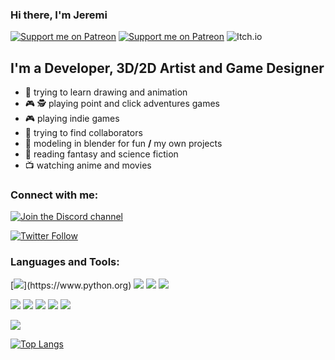 ### Hi there, I'm Jeremi

[![Support me on Patreon](https://img.shields.io/endpoint.svg?url=https%3A%2F%2Fshieldsio-patreon.vercel.app%2Fapi%3Fusername%3Drakguoteam%26type%3Dpledges&style=for-the-badge)](https://patreon.com/rakguoteam)
[![Support me on Patreon](https://img.shields.io/endpoint.svg?url=https%3A%2F%2Fshieldsio-patreon.vercel.app%2Fapi%3Fusername%3Drakguoteam%26type%3Dpatrons&style=for-the-badge)](https://patreon.com/rakguoteam)
![Itch.io](https://img.shields.io/badge/Itch-%23FF0B34.svg?style=for-the-badge&logo=Itch.io&logoColor=white)

## I'm a Developer, 3D/2D Artist and Game Designer

- :art: trying to learn drawing and animation
- 🎮 🕵️ playing point and click adventures games
- 🎮 playing indie games
- 👋 trying to find collaborators
- 🧊 modeling in blender for fun **/** my own projects
- 📖 reading fantasy and science fiction
- 📺 watching anime and movies 

### Connect with me:

[![Join the Discord channel](https://img.shields.io/discord/484604562183815169?label=My%20Discord%20Server&style=for-the-badge)][discord]
<!-- [![My YouTube (PL)](https://img.shields.io/youtube/channel/subscribers/UCMGyApWbhZCBnsEn2SI4ovA?label=My%20YouTube%20Channel%20%28pl%29&style=for-the-badge)][youtube-pl] -->
<!-- [![My YouTube (ENG)](https://img.shields.io/youtube/channel/subscribers/UCuItFHsERbsyi8gLJ7Ti1KA?label=Our%20YouTube%20Channel%20&style=for-the-badge)][youtube-eng] -->
[![Twitter Follow](https://img.shields.io/twitter/follow/BiernackiJeremi?color=1DA1F2&logo=twitter&style=for-the-badge)](https://twitter.com/intent/follow?original_referer=https%3A%2F%2Fgithub.com%2Jeremi360&screen_name=Jeremi360)

### Languages and Tools:
[![](https://img.icons8.com/color/48/000000/python--v1.png")](https://www.python.org)
[![](https://img.icons8.com/external-tal-revivo-shadow-tal-revivo/48/000000/external-jekyll-a-simple-blog-aware-static-site-generator-for-personal-project-logo-shadow-tal-revivo.png)](https://jekyllrb.com/)
[![](https://img.icons8.com/color/48/000000/ruby-programming-language.png)](https://www.ruby-lang.org)
![](https://img.icons8.com/color/48/000000/c-sharp-logo.png)
<!--[![](https://godotengine.org/assets/press/icon_color.png)](https://godotengine.org)-->
[![](https://img.icons8.com/color/48/000000/visual-studio-code-2019.png)](https://code.visualstudio.com)
[![](https://projects.linuxmint.com/icons/projects/cinnamon-logo.svg)](https://projects.linuxmint.com/cinnamon/)
[![](https://img.icons8.com/color/48/000000/git.png)](https://git-scm.com)
![](https://img.icons8.com/fluency/50/000000/github.png)
[![](https://cachyos.org/_astro/logo.1U3QCYuv.svg)](https://cachyos.org)

[![](https://github-readme-stats.vercel.app/api?username=Jeremi360)](https://github.com/anuraghazra/github-readme-stats)

[![Top Langs](https://github-readme-stats.vercel.app/api/top-langs/?username=Jeremi360)](https://github.com/anuraghazra/github-readme-stats)

[discord]: https://discord.gg/5HUagR56nB
[twitter]: https://twitter.com/BiernackiJeremi
[youtube-pl]: https://www.youtube.com/channel/UCMGyApWbhZCBnsEn2SI4ovA
[youtube-eng]: https://www.youtube.com/channel/UCuItFHsERbsyi8gLJ7Ti1KA
